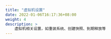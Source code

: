 ```yaml
---
title: "虚拟机设置"
date: 2022-01-06T16:17:36+08:00
weight: 4
description: >
    虚拟机相关设置，如重装系统、创建快照、到期释放等
---
```


